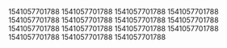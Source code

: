 1541057701788
1541057701788
1541057701788
1541057701788
1541057701788
1541057701788
1541057701788
1541057701788
1541057701788
1541057701788
1541057701788
1541057701788
1541057701788
1541057701788
1541057701788